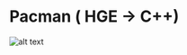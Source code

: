 # Pacman ( HGE -> C++)

![alt text](https://github.com/HoraGoodBoar/Pacman-HGE---C-/blob/master/Readmy/Pacman.jpg)
